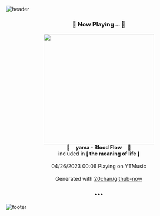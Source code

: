 ![header](https://capsule-render.vercel.app/api?type=wave&height=170&section=header&fontColor=090707&fontAlignX=45&fontAlignY=65&fontSize=100)

<h3 align="center">🎵 Now Playing... 🎵</h3>
<p align="center">
  <a href="https://music.youtube.com/watch?v=sd1mAKAzpf0">
    <img width="300" src="https://lh3.googleusercontent.com/BMALll9NV5E7tJronlJBtAD5ospBgMu09_WGiqDk-_tix7aMVJj8F5q9F8MEAOux3UXd6Q7o306PDZc">
  </a>
  <br>
  🎵&nbsp&nbsp&nbsp <b>yama - Blood Flow</b> &nbsp&nbsp&nbsp🎵
  <br>
  included in <b>[ the meaning of life ]</b>
  
  <br />
  <br />
  04/26/2023 00:06 Playing on YTMusic
  <br />
  <br />
  Generated with <a href="https://github.com/20chan/github-now">20chan/github-now</a>
</p>

<h3 align="center">•••</h3>

![footer](https://capsule-render.vercel.app/api?type=wave&height=150&section=footer)
